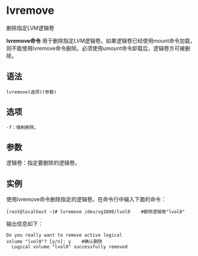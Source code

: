 # lvremove

删除指定LVM逻辑卷


**lvremove命令** 用于删除指定LVM逻辑卷。如果逻辑卷已经使用mount命令加载，则不能使用lvremove命令删除。必须使用umount命令卸载后，逻辑卷方可被删除。

##  语法

```
lvremove(选项)(参数)
```

##  选项

```
-f：强制删除。
```

##  参数

逻辑卷：指定要删除的逻辑卷。

##  实例

使用lvremove命令删除指定的逻辑卷。在命令行中输入下面的命令：

```
[root@localhost ~]# lvremove /dev/vg1000/lvol0    #删除逻辑卷"lvol0"
```

输出信息如下：

```
Do you really want to remove active logical 
volume "lvol0"? [y/n]: y    #确认删除
  Logical volume "lvol0" successfully removed
```


